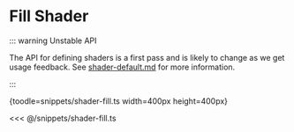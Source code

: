 # Fill Shader

::: warning Unstable API

The API for defining shaders is a first pass and is likely to change as we get usage feedback. See [shader-default.md](./shader-default.md) for more information.

:::

{toodle=snippets/shader-fill.ts width=400px height=400px}

<<< @/snippets/shader-fill.ts
